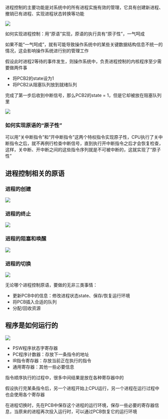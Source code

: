 进程控制的主要功能是对系统中的所有进程实施有效的管理，它具有创建新进程、撤销已有进程、实现进程状态转换等功能

![](https://tva1.sinaimg.cn/large/008i3skNly1gr3q0kpcv2j30vo08a77r.jpg)

如何实现进程控制：用“原语”实现，原语的执行具有“原子性”，一气呵成

如果不能“一气呵成”，就有可能导致操作系统中的某些关键数据结构信息不统一的情况，这会影响操作系统进行别的管理工作

假设此时进程2等待的事件发生，则操作系统中，负责进程控制的内核程序至少需要做两件事

- 将PCB2的state设为1
- 将PCB2从阻塞队列放到就绪队列

完成了第一步后收到中断信号，那么PCB2的state = 1，但是它却被放在阻塞队列里

![](https://tva1.sinaimg.cn/large/008i3skNly1gr3q90gc5nj30py080q6h.jpg)

### 如何实现原语的“原子性”

可以用“关中断指令”和“开中断指令”这两个特权指令实现原子性，CPU执行了关中断指令之后，就不再例行检查中断信号，直到执行开中断指令之后才会恢复检查，这样，关中断、开中断之间的这些指令序列就是不可被中断的，这就实现了“原子性”

## 进程控制相关的原语

### 进程的创建

![](https://tva1.sinaimg.cn/large/008i3skNly1gr3qm1xonqj30yq0c6dpg.jpg)

### 进程的终止

![](https://tva1.sinaimg.cn/large/008i3skNly1gr3qt7pvdaj30ww0ekgx1.jpg)

### 进程的阻塞和唤醒

![](https://tva1.sinaimg.cn/large/008i3skNly1gr3qy2vsl5j30z00daals.jpg)

### 进程的切换

![](https://tva1.sinaimg.cn/large/008i3skNly1gr3qzmsaihj30rw0eqjzx.jpg)

无论哪个进程控制原语，要做的无非三类事情：

- 更新PCB中的信息：修改进程状态state、保存/恢复运行环境
- 将PCB插入合适的队列
- 分配/回收资源

## 程序是如何运行的

![](https://tva1.sinaimg.cn/large/008i3skNly1gr3r1hyv0pj30ws0fuwn1.jpg)

- PSW程序状态字寄存器
- PC程序计数器：存放下一条指令的地址
- IR指令寄存器：存放当前正在执行的指令
- 通用寄存器：其他一些必要信息

指令顺序执行的过程中，很多中间结果是放在各种寄存器中的

假设执行完某条指令后，另一个进程开始上CPU运行，另一个进程在运行过程中也会使用各个寄存器

在进程切换时，先在PCB中保存这个进程的运行环境，保存一些必要的寄存器信息，当原来的进程再次投入运行时，可以通过PCB恢复它的运行环境

